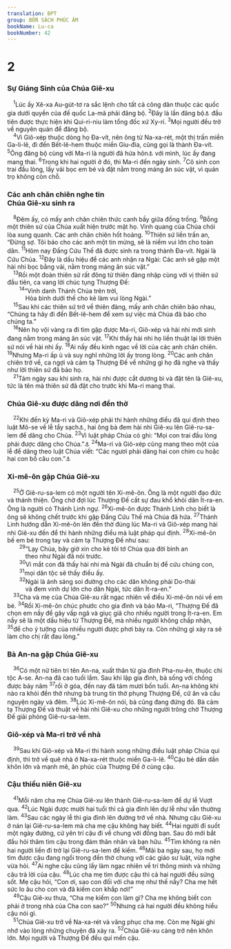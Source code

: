 ```yaml
---
translation: BPT
group: BỐN SÁCH PHÚC ÂM
bookName: Lu-ca 
bookNumber: 42
---
```


<div class="title"><h1>2</h1><h3>Sự Giáng Sinh của Chúa Giê-xu</h3></div>
<span class="verse lu_2_1"> <sup>1</sup>Lúc ấy Xê-xa Au-gút-tơ ra sắc lệnh cho tất cả công dân thuộc các quốc gia dưới quyền của đế quốc La-mã phải đăng bộ.</span>
<span class="verse lu_2_2"><sup>2</sup>Đây là lần đăng bộ<a data-toggle="tooltip" data-placement="bottom" title="Kiểm tra dân số. Kiểm kê dân cư và tài sản của mỗi người.">⚓</a> đầu tiên được thực hiện khi Qui-ri-niu làm tổng đốc xứ Xy-ri.</span>
<span class="verse lu_2_3"><sup>3</sup>Mọi người đều trở về nguyên quán để đăng bộ.<br/></span>
<span class="verse lu_2_4"> <sup>4</sup>Vì Giô-xép thuộc dòng họ Đa-vít, nên ông từ Na-xa-rét, một thị trấn miền Ga-li-lê, đi đến Bết-lê-hem thuộc miền Giu-đia, cũng gọi là thành Đa-vít.</span>
<span class="verse lu_2_5"><sup>5</sup>Ông đăng bộ cùng với Ma-ri là người đã hứa hôn<a data-toggle="tooltip" data-placement="bottom" title="Theo tục lệ Do-thái, hứa hôn là một sự cam kết quan trọng. Cam kết đó chỉ có thể hủy bỏ bằng sự ly dị.">⚓</a> với mình, lúc ấy đang mang thai.</span>
<span class="verse lu_2_6"><sup>6</sup>Trong khi hai người ở đó, thì Ma-ri đến ngày sinh.</span>
<span class="verse lu_2_7"><sup>7</sup>Cô sinh con trai đầu lòng, lấy vải bọc em bé và đặt nằm trong máng ăn súc vật, vì quán trọ không còn chỗ.<br/></span>
<div class="title"><h3>Các anh chăn chiên nghe tin<br/>Chúa Giê-xu sinh ra</h3></div>
<span class="verse lu_2_8"> <sup>8</sup>Đêm ấy, có mấy anh chăn chiên thức canh bầy giữa đồng trống.</span>
<span class="verse lu_2_9"><sup>9</sup>Bỗng một thiên sứ của Chúa xuất hiện trước mặt họ. Vinh quang của Chúa chói lòa xung quanh. Các anh chăn chiên hốt hoảng.</span>
<span class="verse lu_2_10"><sup>10</sup>Thiên sứ liền trấn an, “Đừng sợ. Tôi báo cho các anh một tin mừng, sẽ là niềm vui lớn cho toàn dân.</span>
<span class="verse lu_2_11"><sup>11</sup>Hôm nay Đấng Cứu Thế đã được sinh ra trong thành Đa-vít. Ngài là Cứu Chúa.</span>
<span class="verse lu_2_12"><sup>12</sup>Đây là dấu hiệu để các anh nhận ra Ngài: Các anh sẽ gặp một hài nhi bọc bằng vải, nằm trong máng ăn súc vật.”<br/></span>
<span class="verse lu_2_13"> <sup>13</sup>Rồi một đoàn thiên sứ rất đông từ thiên đàng nhập cùng với vị thiên sứ đầu tiên, ca vang lời chúc tụng Thượng Đế:<br/></span>
<span class="verse lu_2_14">  <sup>14</sup>“Vinh danh Thánh Chúa trên trời,<br/>   Hòa bình dưới thế cho kẻ làm vui lòng Ngài.”<br/></span>
<span class="verse lu_2_15"> <sup>15</sup>Sau khi các thiên sứ trở về thiên đàng, mấy anh chăn chiên bảo nhau, “Chúng ta hãy đi đến Bết-lê-hem để xem sự việc mà Chúa đã báo cho chúng ta.”<br/></span>
<span class="verse lu_2_16"> <sup>16</sup>Nên họ vội vàng ra đi tìm gặp được Ma-ri, Giô-xép và hài nhi mới sinh đang nằm trong máng ăn súc vật.</span>
<span class="verse lu_2_17"><sup>17</sup>Khi thấy hài nhi họ liền thuật lại lời thiên sứ nói về hài nhi ấy.</span>
<span class="verse lu_2_18"><sup>18</sup>Ai nấy đều kinh ngạc về lời của các anh chăn chiên.</span>
<span class="verse lu_2_19"><sup>19</sup>Nhưng Ma-ri ấp ủ và suy nghĩ những lời ấy trong lòng.</span>
<span class="verse lu_2_20"><sup>20</sup>Các anh chăn chiên trở về, ca ngợi và cảm tạ Thượng Đế về những gì họ đã nghe và thấy như lời thiên sứ đã bảo họ.<br/></span>
<span class="verse lu_2_21"> <sup>21</sup>Tám ngày sau khi sinh ra, hài nhi được cắt dương bì và đặt tên là Giê-xu, tức là tên mà thiên sứ đã đặt cho trước khi Ma-ri mang thai.<br/></span>
<div class="title"><h3>Chúa Giê-xu được dâng nơi đền thờ</h3></div>
<span class="verse lu_2_22"> <sup>22</sup>Khi đến kỳ Ma-ri và Giô-xép phải thi hành những điều đã qui định theo luật Mô-se về lễ tẩy sạch<a data-toggle="tooltip" data-placement="bottom" title="Luật Mô-se qui định rằng bốn mươi ngày sau khi sinh con trai, người mẹ phải được tẩy sạch qua một buổi lễ trong đền thờ. Xem Lê-vi 12:2-8.">⚓</a>, hai ông bà đem hài nhi Giê-xu lên Giê-ru-sa-lem để dâng cho Chúa.</span>
<span class="verse lu_2_23"><sup>23</sup>Vì luật pháp Chúa có ghi: “Mọi con trai đầu lòng phải được dâng cho Chúa.”<a data-toggle="tooltip" data-placement="bottom" title="Xem Xuất 13:2, 12.">⚓</a></span>
<span class="verse lu_2_24"><sup>24</sup>Ma-ri và Giô-xép cũng mang theo một của lễ để dâng theo luật Chúa viết: “Các ngươi phải dâng hai con chim cu hoặc hai con bồ câu con.”<a data-toggle="tooltip" data-placement="bottom" title="Lê-vi 12:8.">⚓</a><br/></span>
<div class="title"><h3>Xi-mê-ôn gặp Chúa Giê-xu</h3></div>
<span class="verse lu_2_25"> <sup>25</sup>Ở Giê-ru-sa-lem có một người tên Xi-mê-ôn. Ông là một người đạo đức và thánh thiện. Ông chờ đợi lúc Thượng Đế cất sự đau khổ khỏi dân Ít-ra-en. Ông là người có Thánh Linh ngự.</span>
<span class="verse lu_2_26"><sup>26</sup>Xi-mê-ôn được Thánh Linh cho biết là ông sẽ không chết trước khi gặp Đấng Cứu Thế mà Chúa đã hứa.</span>
<span class="verse lu_2_27"><sup>27</sup>Thánh Linh hướng dẫn Xi-mê-ôn lên đền thờ đúng lúc Ma-ri và Giô-xép mang hài nhi Giê-xu đến để thi hành những điều mà luật pháp qui định.</span>
<span class="verse lu_2_28"><sup>28</sup>Xi-mê-ôn bế em bé trong tay và cảm tạ Thượng Đế như sau:<br/></span>
<span class="verse lu_2_29">  <sup>29</sup>“Lạy Chúa, bây giờ xin cho kẻ tôi tớ Chúa qua đời bình an<br/>   theo như Ngài đã nói trước.<br/></span>
<span class="verse lu_2_30">  <sup>30</sup>Vì mắt con đã thấy hài nhi mà Ngài đã chuẩn bị để cứu chúng con,<br/></span>
<span class="verse lu_2_31">  <sup>31</sup>mọi dân tộc sẽ thấy điều ấy.<br/></span>
<span class="verse lu_2_32">  <sup>32</sup>Ngài là ánh sáng soi đường cho các dân không phải Do-thái<br/>   và đem vinh dự lớn cho dân Ngài, tức dân Ít-ra-en.”<br/></span>
<span class="verse lu_2_33"> <sup>33</sup>Cha và mẹ của Chúa Giê-xu rất ngạc nhiên về điều Xi-mê-ôn nói về em bé.</span>
<span class="verse lu_2_34"><sup>34</sup>Rồi Xi-mê-ôn chúc phước cho gia đình và bảo Ma-ri, “Thượng Đế đã chọn em nầy để gây vấp ngã và giục giã cho nhiều người trong Ít-ra-en. Em nầy sẽ là một dấu hiệu từ Thượng Đế, mà nhiều người không chấp nhận,</span>
<span class="verse lu_2_35"><sup>35</sup>để cho ý tưởng của nhiều người được phơi bày ra. Còn những gì xảy ra sẽ làm cho chị rất đau lòng.”<br/></span>
<div class="title"><h3>Bà An-na gặp Chúa Giê-xu</h3></div>
<span class="verse lu_2_36"> <sup>36</sup>Có một nữ tiên tri tên An-na, xuất thân từ gia đình Pha-nu-ên, thuộc chi tộc A-se. An-na đã cao tuổi lắm. Sau khi lập gia đình, bà sống với chồng được bảy năm</span>
<span class="verse lu_2_37"><sup>37</sup>rồi ở góa, đến nay đã tám mươi bốn tuổi. An-na không khi nào ra khỏi đền thờ nhưng bà trung tín thờ phụng Thượng Đế, cữ ăn và cầu nguyện ngày và đêm.</span>
<span class="verse lu_2_38"><sup>38</sup>Lúc Xi-mê-ôn nói, bà cũng đang đứng đó. Bà cảm tạ Thượng Đế và thuật về hài nhi Giê-xu cho những người trông chờ Thượng Đế giải phóng Giê-ru-sa-lem.<br/></span>
<div class="title"><h3>Giô-xép và Ma-ri trở về nhà</h3></div>
<span class="verse lu_2_39"> <sup>39</sup>Sau khi Giô-xép và Ma-ri thi hành xong những điều luật pháp Chúa qui định, thì trở về quê nhà ở Na-xa-rét thuộc miền Ga-li-lê.</span>
<span class="verse lu_2_40"><sup>40</sup>Cậu bé dần dần khôn lớn và mạnh mẽ, ân phúc của Thượng Đế ở cùng cậu.<br/></span>
<div class="title"><h3>Cậu thiếu niên Giê-xu</h3></div>
<span class="verse lu_2_41"> <sup>41</sup>Mỗi năm cha mẹ Chúa Giê-xu lên thành Giê-ru-sa-lem để dự lễ Vượt qua.</span>
<span class="verse lu_2_42"><sup>42</sup>Lúc Ngài được mười hai tuổi thì cả gia đình lên dự lễ như vẫn thường làm.</span>
<span class="verse lu_2_43"><sup>43</sup>Sau các ngày lễ thì gia đình lên đường trở về nhà. Nhưng cậu Giê-xu ở nán lại Giê-ru-sa-lem mà cha mẹ cậu không hay biết.</span>
<span class="verse lu_2_44"><sup>44</sup>Hai người đi suốt một ngày đường, cứ yên trí cậu đi về chung với đồng bạn. Sau đó mới bắt đầu hỏi thăm tìm cậu trong đám thân nhân và bạn hữu.</span>
<span class="verse lu_2_45"><sup>45</sup>Tìm không ra nên hai người liền đi trở lại Giê-ru-sa-lem để kiếm.</span>
<span class="verse lu_2_46"><sup>46</sup>Mãi ba ngày sau, họ mới tìm được cậu đang ngồi trong đền thờ chung với các giáo sư luật, vừa nghe vừa hỏi.</span>
<span class="verse lu_2_47"><sup>47</sup>Ai nghe cậu cũng lấy làm ngạc nhiên về trí thông minh và những câu trả lời của cậu.</span>
<span class="verse lu_2_48"><sup>48</sup>Lúc cha mẹ tìm được cậu thì cả hai người đều sửng sốt. Mẹ cậu hỏi, “Con ơi, sao con đối với cha mẹ như thế nầy? Cha mẹ hết sức lo âu cho con và đã kiếm con khắp nơi!”<br/></span>
<span class="verse lu_2_49"> <sup>49</sup>Cậu Giê-xu thưa, “Cha mẹ kiếm con làm gì? Cha mẹ không biết con phải ở trong nhà của Cha con sao?”</span>
<span class="verse lu_2_50"><sup>50</sup>Nhưng cả hai người đều không hiểu cậu nói gì.<br/></span>
<span class="verse lu_2_51"> <sup>51</sup>Chúa Giê-xu trở về Na-xa-rét và vâng phục cha mẹ. Còn mẹ Ngài ghi nhớ vào lòng những chuyện đã xảy ra.</span>
<span class="verse lu_2_52"><sup>52</sup>Chúa Giê-xu càng trở nên khôn lớn. Mọi người và Thượng Đế đều quí mến cậu.<br/></span>
